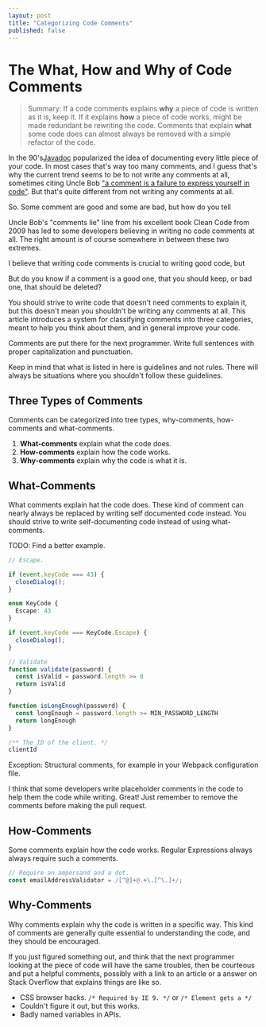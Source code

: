 ```yaml
---
layout: post
title: "Categorizing Code Comments"
published: false
---
```


# The What, How and Why of Code Comments

> Summary: If a code comments explains **why** a piece of code is written as it is, keep it. If it explains **how** a piece of code works, might be made redundant be rewriting the code. Comments that explain **what** some code does can almost always be removed with a simple refactor of the code.

In the 90's[Javadoc](https://en.wikipedia.org/wiki/Javadoc) popularized the idea of documenting every little piece of your code. In most cases that's way too many comments, and I guess that's why the current trend seems to be to not write any comments at all, sometimes citing Uncle Bob ["a comment is a failure to express yourself in code"](https://twitter.com/unclebobmartin/status/870311898545258497). But that's quite different from not writing any comments at all.

So. Some comment are good and some are bad, but how do you tell

Uncle Bob's "comments lie" line from his excellent book Clean Code from 2009 has led to some developers believing in writing no code comments at all. The right amount is of course somewhere in between these two extremes.

 I believe that writing code comments is crucial to writing good code, but

But do you know if a comment is a good one, that you should keep, or bad one, that should be deleted?





You should strive to write code that doesn't need comments to explain it, but this doesn't mean you shouldn't be writing any comments at all. This article introduces a system for classifying comments into three categories, meant to help you think about them, and in general improve your code.

Comments are put there for the next programmer. Write full sentences with proper capitalization and punctuation.

Keep in mind that what is listed in here is guidelines and not rules. There will always be situations where you shouldn't follow these guidelines.

## Three Types of Comments

Comments can be categorized into tree types, why-comments, how-comments and what-comments.

1. **What-comments** explain what the code does.
1. **How-comments** explain how the code works.
1. **Why-comments** explain why the code is what it is.

## What-Comments

What comments explain hat the code does. These kind of comment can nearly always be replaced by writing self documented code instead. You should strive to write self-documenting code instead of using what-comments.

TODO: Find a better example.

```typescript
// Escape.

if (event.keyCode === 43) {
  closeDialog();
}
```

```typescript
enum KeyCode {
  Escape: 43
}

if (event.keyCode === KeyCode.Escape) {
  closeDialog();
}
```

```javascript
// Validate
function validate(password) {
  const isValid = password.length >= 8
  return isValid
}
```

```javascript
function isLongEnough(password) {
  const longEnough = password.length >= MIN_PASSWORD_LENGTH
  return longEnough
}
```

```javascript
/** The ID of the client. */
clientId
```

Exception: Structural comments, for example in your Webpack configuration file.

I think that some developers write placeholder comments in the code to help them the code while writing. Great! Just remember to remove the comments before making the pull request.

## How-Comments

Some comments explain how the code works. Regular Expressions always always require such a comments.

```javascript
// Require an ampersand and a dot.
const emailAddressValidator = /[^@]+@.+\.[^\.]+/;
```

## Why-Comments

Why comments explain why the code is written in a specific way. This kind of comments are generally quite essential to understanding the code, and they should be encouraged.

If you just figured something out, and think that the next programmer looking at the piece of code will have the same troubles, then be courteous and put a helpful comments, possibly with a link to an article or a answer on Stack Overflow that explains things are like so.

* CSS browser hacks. `/* Required by IE 9. */` or `/* Element gets a */`
* Couldn't figure it out, but this works.
* Badly named variables in APIs.
